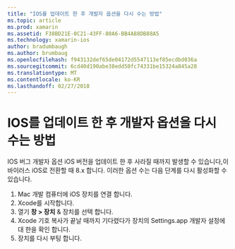 ```yaml
---
title: "IOS를 업데이트 한 후 개발자 옵션을 다시 수는 방법"
ms.topic: article
ms.prod: xamarin
ms.assetid: F38BD21E-0C21-43FF-80A6-BB4A88DB88A5
ms.technology: xamarin-ios
author: bradumbaugh
ms.author: brumbaug
ms.openlocfilehash: f943132def65de04172d5547113ef85ecdbd036a
ms.sourcegitcommit: 6cd40d190abe38edd50fc74331be15324a845a28
ms.translationtype: MT
ms.contentlocale: ko-KR
ms.lasthandoff: 02/27/2018
---
```

# <a name="how-can-i-reenable-developer-options-after-updating-ios"></a>IOS를 업데이트 한 후 개발자 옵션을 다시 수는 방법

IOS 버그 개발자 옵션 iOS 버전을 업데이트 한 후 사라질 때까지 발생할 수 있습니다,이 바이러스 iOS로 전환할 때 8.x 합니다. 이러한 옵션 수는 다음 단계를 다시 활성화할 수 있습니다.

1. Mac 개발 컴퓨터에 iOS 장치를 연결 합니다.
2. Xcode를 시작합니다.
3. 열기 **창 > 장치** & 장치를 선택 합니다.
4. Xcode 기호 복사가 끝날 때까지 기다렸다가 장치의 Settings.app 개발자 설정에 대 한을 확인 합니다.
5. 장치를 다시 부팅 합니다.
